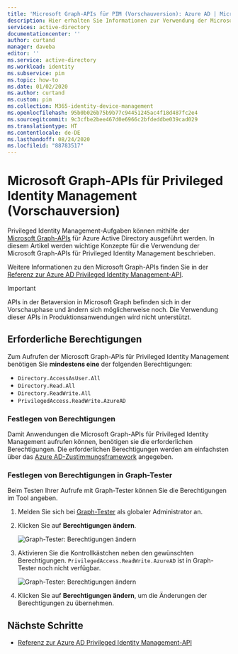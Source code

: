 ```yaml
---
title: 'Microsoft Graph-APIs für PIM (Vorschauversion): Azure AD | Microsoft-Dokumentation'
description: Hier erhalten Sie Informationen zur Verwendung der Microsoft Graph-APIs für Azure AD Privileged Identity Management (PIM) (Vorschauversion).
services: active-directory
documentationcenter: ''
author: curtand
manager: daveba
editor: ''
ms.service: active-directory
ms.workload: identity
ms.subservice: pim
ms.topic: how-to
ms.date: 01/02/2020
ms.author: curtand
ms.custom: pim
ms.collection: M365-identity-device-management
ms.openlocfilehash: 95b0b026b75b9b77c94451245ac4f18d487fc2e4
ms.sourcegitcommit: 9c3cfbe2bee467d0e6966c2bfdeddbe039cad029
ms.translationtype: HT
ms.contentlocale: de-DE
ms.lasthandoff: 08/24/2020
ms.locfileid: "88783517"
---
```

# <a name="microsoft-graph-apis-for-privileged-identity-management-preview"></a>Microsoft Graph-APIs für Privileged Identity Management (Vorschauversion)

Privileged Identity Management-Aufgaben können mithilfe der [Microsoft Graph-APIs](/graph/overview) für Azure Active Directory ausgeführt werden. In diesem Artikel werden wichtige Konzepte für die Verwendung der Microsoft Graph-APIs für Privileged Identity Management beschrieben.

Weitere Informationen zu den Microsoft Graph-APIs finden Sie in der [Referenz zur Azure AD Privileged Identity Management-API](/graph/api/resources/privilegedidentitymanagement-root?view=graph-rest-beta).

> [!IMPORTANT]
> APIs in der Betaversion in Microsoft Graph befinden sich in der Vorschauphase und ändern sich möglicherweise noch. Die Verwendung dieser APIs in Produktionsanwendungen wird nicht unterstützt.

## <a name="required-permissions"></a>Erforderliche Berechtigungen

Zum Aufrufen der Microsoft Graph-APIs für Privileged Identity Management benötigen Sie **mindestens eine** der folgenden Berechtigungen:

- `Directory.AccessAsUser.All`
- `Directory.Read.All`
- `Directory.ReadWrite.All`
- `PrivilegedAccess.ReadWrite.AzureAD`

### <a name="set-permissions"></a>Festlegen von Berechtigungen

Damit Anwendungen die Microsoft Graph-APIs für Privileged Identity Management aufrufen können, benötigen sie die erforderlichen Berechtigungen. Die erforderlichen Berechtigungen werden am einfachsten über das [Azure AD-Zustimmungsframework](../develop/consent-framework.md) angegeben.

### <a name="set-permissions-in-graph-explorer"></a>Festlegen von Berechtigungen in Graph-Tester

Beim Testen Ihrer Aufrufe mit Graph-Tester können Sie die Berechtigungen im Tool angeben.

1. Melden Sie sich bei [Graph-Tester](https://developer.microsoft.com/graph/graph-explorer) als globaler Administrator an.

1. Klicken Sie auf **Berechtigungen ändern**.

    ![Graph-Tester: Berechtigungen ändern](./media/pim-apis/graph-explorer.png)

1. Aktivieren Sie die Kontrollkästchen neben den gewünschten Berechtigungen. `PrivilegedAccess.ReadWrite.AzureAD` ist in Graph-Tester noch nicht verfügbar.

    ![Graph-Tester: Berechtigungen ändern](./media/pim-apis/graph-explorer-modify-permissions.png)

1. Klicken Sie auf **Berechtigungen ändern**, um die Änderungen der Berechtigungen zu übernehmen.

## <a name="next-steps"></a>Nächste Schritte

- [Referenz zur Azure AD Privileged Identity Management-API](/graph/api/resources/privilegedidentitymanagement-root?view=graph-rest-beta)